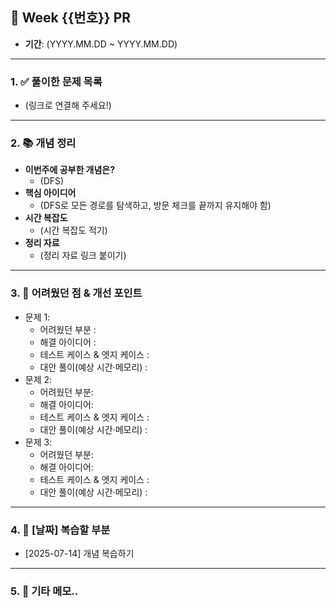 ## 🚀 Week {{번호}} PR

- **기간**: (YYYY.MM.DD ~ YYYY.MM.DD)
---

### 1. ✅ 풀이한 문제 목록
- (링크로 연결해 주세요!)
---

### 2. 📚 개념 정리
- **이번주에 공부한 개념은?**
  - (DFS)
- **핵심 아이디어**
  - (DFS로 모든 경로를 탐색하고, 방문 체크를 끝까지 유지해야 함)
- **시간 복잡도**
  - (시간 복잡도 적기)
- **정리 자료**
  - (정리 자료 링크 붙이기)
---

### 3. 🤔 어려웠던 점 & 개선 포인트
- 문제 1:
    - 어려웠던 부분 :
    - 해결 아이디어 :
    - 테스트 케이스 & 엣지 케이스 : 
    - 대안 풀이(예상 시간·메모리) : 
- 문제 2:
    - 어려웠던 부분:
    - 해결 아이디어:
    - 테스트 케이스 & 엣지 케이스 : 
    - 대안 풀이(예상 시간·메모리) :
- 문제 3:
    - 어려웠던 부분:
    - 해결 아이디어:
    - 테스트 케이스 & 엣지 케이스 : 
    - 대안 풀이(예상 시간·메모리) :
---

### 4. 🔄 [날짜] 복습할 부분
- [2025-07-14] 개념 복습하기

---
### 5. 👀 기타 메모..

